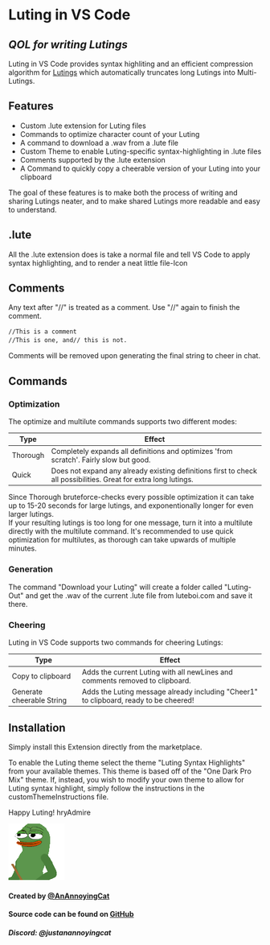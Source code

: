 # Luting in VS Code

## _QOL for writing Lutings_

Luting in VS Code provides syntax highliting and an efficient compression algorithm for [Lutings](https://luteboi.com/) which automatically truncates long Lutings into Multi-Lutings.

## Features

- Custom .lute extension for Luting files
- Commands to optimize character count of your Luting
- A command to download a .wav from a .lute file
- Custom Theme to enable Luting-specific syntax-highlighting in .lute files
- Comments supported by the .lute extension
- A Command to quickly copy a cheerable version of your Luting into your clipboard

The goal of these features is to make both the process of writing and sharing Lutings neater,
and to make shared Lutings more readable and easy to understand.

## .lute

All the .lute extension does is take a normal file and tell VS Code to apply syntax highlighting,
and to render a neat little file-Icon 

## Comments

Any text after "//" is treated as a comment. Use "//" again to finish the comment.

```sh
//This is a comment
//This is one, and// this is not.
```

Comments will be removed upon generating the final string to cheer in chat.

## Commands

### Optimization

The optimize and multilute commands supports two different modes:

| Type | Effect |
| ------ | ------ |
| Thorough | Completely expands all definitions and optimizes 'from scratch'. Fairly slow but good. |
| Quick | Does not expand any already existing definitions first to check all possibilities. Great for extra long lutings. |

Since Thorough bruteforce-checks every possible optimization it can take up to 15-20 seconds for large lutings, and exponentionally longer for even larger lutings.  
If your resulting lutings is too long for one message, turn it into a multilute directly with the multilute command. It's recommended to use quick optimization for multilutes, as thorough can take upwards of multiple minutes.

### Generation

The command "Download your Luting" will create a folder called "Luting-Out" and get the .wav of the current .lute file from luteboi.com and save it there.

### Cheering

Luting in VS Code supports two commands for cheering Lutings:

| Type | Effect |
| ------ | ------ |
| Copy to clipboard | Adds the current Luting with all newLines and comments removed to clipboard. |
| Generate cheerable String | Adds the Luting message already including "Cheer1" to clipboard, ready to be cheered! |

## Installation

Simply install this Extension directly from the marketplace.

To enable the Luting theme select the theme "Luting Syntax Highlights" from your available themes.
This theme is based off of the "One Dark Pro Mix" theme.
If, instead, you wish to modify your own theme to allow for Luting syntax highlight,
simply follow the instructions in the customThemeInstructions file.

Happy Luting! hryAdmire

![conducting](Images/conducting.webp)

#### Created by [@AnAnnoyingCat](https://github.com/AnAnnoyingCat)

#### Source code can be found on [GitHub](https://github.com/AnAnnoyingCat/lutingsyntax)

##### Discord: @justanannoyingcat